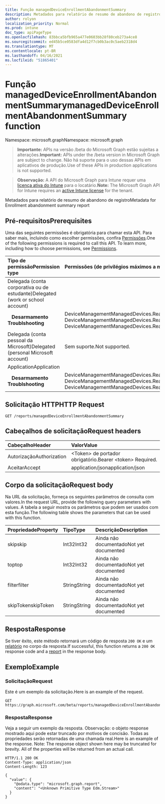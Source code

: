 ```yaml
---
title: Função managedDeviceEnrollmentAbandonmentSummary
description: Metadados para relatório de resumo de abandono de registro
author: rolyon
localization_priority: Normal
ms.prod: intune
doc_type: apiPageType
ms.openlocfilehash: 83bbca5bfb965a477e0603bb28f80ceb273a4ce8
ms.sourcegitcommit: ed45b5ce0583dfa4d12f7cb0b3ac0c5aeb2318d4
ms.translationtype: MT
ms.contentlocale: pt-BR
ms.lasthandoff: 04/16/2021
ms.locfileid: "51865401"
---
```

# <a name="manageddeviceenrollmentabandonmentsummary-function"></a><span data-ttu-id="d6519-103">Função managedDeviceEnrollmentAbandonmentSummary</span><span class="sxs-lookup"><span data-stu-id="d6519-103">managedDeviceEnrollmentAbandonmentSummary function</span></span>

<span data-ttu-id="d6519-104">Namespace: microsoft.graph</span><span class="sxs-lookup"><span data-stu-id="d6519-104">Namespace: microsoft.graph</span></span>

> <span data-ttu-id="d6519-105">**Importante:** APIs na versão /beta do Microsoft Graph estão sujeitas a alterações.</span><span class="sxs-lookup"><span data-stu-id="d6519-105">**Important:** APIs under the /beta version in Microsoft Graph are subject to change.</span></span> <span data-ttu-id="d6519-106">Não há suporte para o uso dessas APIs em aplicativos de produção.</span><span class="sxs-lookup"><span data-stu-id="d6519-106">Use of these APIs in production applications is not supported.</span></span>

> <span data-ttu-id="d6519-107">**Observação:** A API do Microsoft Graph para Intune requer uma [licença ativa do Intune](https://go.microsoft.com/fwlink/?linkid=839381) para o locatário.</span><span class="sxs-lookup"><span data-stu-id="d6519-107">**Note:** The Microsoft Graph API for Intune requires an [active Intune license](https://go.microsoft.com/fwlink/?linkid=839381) for the tenant.</span></span>

<span data-ttu-id="d6519-108">Metadados para relatório de resumo de abandono de registro</span><span class="sxs-lookup"><span data-stu-id="d6519-108">Metadata for Enrollment abandonment summary report</span></span>
## <a name="prerequisites"></a><span data-ttu-id="d6519-109">Pré-requisitos</span><span class="sxs-lookup"><span data-stu-id="d6519-109">Prerequisites</span></span>
<span data-ttu-id="d6519-p102">Uma das seguintes permissões é obrigatória para chamar esta API. Para saber mais, incluindo como escolher permissões, confira [Permissões](/graph/permissions-reference).</span><span class="sxs-lookup"><span data-stu-id="d6519-p102">One of the following permissions is required to call this API. To learn more, including how to choose permissions, see [Permissions](/graph/permissions-reference).</span></span>

|<span data-ttu-id="d6519-112">Tipo de permissão</span><span class="sxs-lookup"><span data-stu-id="d6519-112">Permission type</span></span>|<span data-ttu-id="d6519-113">Permissões (de privilégios máximos a mínimos)</span><span class="sxs-lookup"><span data-stu-id="d6519-113">Permissions (from most to least privileged)</span></span>|
|:---|:---|
|<span data-ttu-id="d6519-114">Delegada (conta corporativa ou de estudante)</span><span class="sxs-lookup"><span data-stu-id="d6519-114">Delegated (work or school account)</span></span>||
| <span data-ttu-id="d6519-115">&nbsp;&nbsp; **Desarmamento**</span><span class="sxs-lookup"><span data-stu-id="d6519-115">&nbsp; &nbsp; **Troublshooting**</span></span> | <span data-ttu-id="d6519-116">DeviceManagementManagedDevices.ReadWrite.All, DeviceManagementManagedDevices.Read.All</span><span class="sxs-lookup"><span data-stu-id="d6519-116">DeviceManagementManagedDevices.ReadWrite.All, DeviceManagementManagedDevices.Read.All</span></span>|
|<span data-ttu-id="d6519-117">Delegada (conta pessoal da Microsoft)</span><span class="sxs-lookup"><span data-stu-id="d6519-117">Delegated (personal Microsoft account)</span></span>|<span data-ttu-id="d6519-118">Sem suporte.</span><span class="sxs-lookup"><span data-stu-id="d6519-118">Not supported.</span></span>|
|<span data-ttu-id="d6519-119">Application</span><span class="sxs-lookup"><span data-stu-id="d6519-119">Application</span></span>||
| <span data-ttu-id="d6519-120">&nbsp;&nbsp; **Desarmamento**</span><span class="sxs-lookup"><span data-stu-id="d6519-120">&nbsp; &nbsp; **Troublshooting**</span></span> | <span data-ttu-id="d6519-121">DeviceManagementManagedDevices.ReadWrite.All, DeviceManagementManagedDevices.Read.All</span><span class="sxs-lookup"><span data-stu-id="d6519-121">DeviceManagementManagedDevices.ReadWrite.All, DeviceManagementManagedDevices.Read.All</span></span>|

## <a name="http-request"></a><span data-ttu-id="d6519-122">Solicitação HTTP</span><span class="sxs-lookup"><span data-stu-id="d6519-122">HTTP Request</span></span>
<!-- {
  "blockType": "ignored"
}
-->
``` http
GET /reports/managedDeviceEnrollmentAbandonmentSummary
```

## <a name="request-headers"></a><span data-ttu-id="d6519-123">Cabeçalhos de solicitação</span><span class="sxs-lookup"><span data-stu-id="d6519-123">Request headers</span></span>
|<span data-ttu-id="d6519-124">Cabeçalho</span><span class="sxs-lookup"><span data-stu-id="d6519-124">Header</span></span>|<span data-ttu-id="d6519-125">Valor</span><span class="sxs-lookup"><span data-stu-id="d6519-125">Value</span></span>|
|:---|:---|
|<span data-ttu-id="d6519-126">Autorização</span><span class="sxs-lookup"><span data-stu-id="d6519-126">Authorization</span></span>|<span data-ttu-id="d6519-127">&lt;Token&gt; de portador obrigatório.</span><span class="sxs-lookup"><span data-stu-id="d6519-127">Bearer &lt;token&gt; Required.</span></span>|
|<span data-ttu-id="d6519-128">Aceitar</span><span class="sxs-lookup"><span data-stu-id="d6519-128">Accept</span></span>|<span data-ttu-id="d6519-129">application/json</span><span class="sxs-lookup"><span data-stu-id="d6519-129">application/json</span></span>|

## <a name="request-body"></a><span data-ttu-id="d6519-130">Corpo da solicitação</span><span class="sxs-lookup"><span data-stu-id="d6519-130">Request body</span></span>
<span data-ttu-id="d6519-131">Na URL da solicitação, forneça os seguintes parâmetros de consulta com valores.</span><span class="sxs-lookup"><span data-stu-id="d6519-131">In the request URL, provide the following query parameters with values.</span></span>
<span data-ttu-id="d6519-132">A tabela a seguir mostra os parâmetros que podem ser usados com esta função.</span><span class="sxs-lookup"><span data-stu-id="d6519-132">The following table shows the parameters that can be used with this function.</span></span>

|<span data-ttu-id="d6519-133">Propriedade</span><span class="sxs-lookup"><span data-stu-id="d6519-133">Property</span></span>|<span data-ttu-id="d6519-134">Tipo</span><span class="sxs-lookup"><span data-stu-id="d6519-134">Type</span></span>|<span data-ttu-id="d6519-135">Descrição</span><span class="sxs-lookup"><span data-stu-id="d6519-135">Description</span></span>|
|:---|:---|:---|
|<span data-ttu-id="d6519-136">skip</span><span class="sxs-lookup"><span data-stu-id="d6519-136">skip</span></span>|<span data-ttu-id="d6519-137">Int32</span><span class="sxs-lookup"><span data-stu-id="d6519-137">Int32</span></span>|<span data-ttu-id="d6519-138">Ainda não documentado</span><span class="sxs-lookup"><span data-stu-id="d6519-138">Not yet documented</span></span>|
|<span data-ttu-id="d6519-139">top</span><span class="sxs-lookup"><span data-stu-id="d6519-139">top</span></span>|<span data-ttu-id="d6519-140">Int32</span><span class="sxs-lookup"><span data-stu-id="d6519-140">Int32</span></span>|<span data-ttu-id="d6519-141">Ainda não documentado</span><span class="sxs-lookup"><span data-stu-id="d6519-141">Not yet documented</span></span>|
|<span data-ttu-id="d6519-142">filter</span><span class="sxs-lookup"><span data-stu-id="d6519-142">filter</span></span>|<span data-ttu-id="d6519-143">String</span><span class="sxs-lookup"><span data-stu-id="d6519-143">String</span></span>|<span data-ttu-id="d6519-144">Ainda não documentado</span><span class="sxs-lookup"><span data-stu-id="d6519-144">Not yet documented</span></span>|
|<span data-ttu-id="d6519-145">skipToken</span><span class="sxs-lookup"><span data-stu-id="d6519-145">skipToken</span></span>|<span data-ttu-id="d6519-146">String</span><span class="sxs-lookup"><span data-stu-id="d6519-146">String</span></span>|<span data-ttu-id="d6519-147">Ainda não documentado</span><span class="sxs-lookup"><span data-stu-id="d6519-147">Not yet documented</span></span>|



## <a name="response"></a><span data-ttu-id="d6519-148">Resposta</span><span class="sxs-lookup"><span data-stu-id="d6519-148">Response</span></span>
<span data-ttu-id="d6519-149">Se tiver êxito, este método retornará um código de resposta `200 OK` e um [relatório](../resources/intune-shared-report.md) no corpo da resposta.</span><span class="sxs-lookup"><span data-stu-id="d6519-149">If successful, this function returns a `200 OK` response code and a [report](../resources/intune-shared-report.md) in the response body.</span></span>

## <a name="example"></a><span data-ttu-id="d6519-150">Exemplo</span><span class="sxs-lookup"><span data-stu-id="d6519-150">Example</span></span>
### <a name="request"></a><span data-ttu-id="d6519-151">Solicitação</span><span class="sxs-lookup"><span data-stu-id="d6519-151">Request</span></span>
<span data-ttu-id="d6519-152">Este é um exemplo da solicitação.</span><span class="sxs-lookup"><span data-stu-id="d6519-152">Here is an example of the request.</span></span>
``` http
GET https://graph.microsoft.com/beta/reports/managedDeviceEnrollmentAbandonmentSummary(skip=4,top=3,filter='parameterValue',skipToken='parameterValue')
```

### <a name="response"></a><span data-ttu-id="d6519-153">Resposta</span><span class="sxs-lookup"><span data-stu-id="d6519-153">Response</span></span>
<span data-ttu-id="d6519-p104">Veja a seguir um exemplo da resposta. Observação: o objeto response mostrado aqui pode estar truncado por motivos de concisão. Todas as propriedades serão retornadas de uma chamada real.</span><span class="sxs-lookup"><span data-stu-id="d6519-p104">Here is an example of the response. Note: The response object shown here may be truncated for brevity. All of the properties will be returned from an actual call.</span></span>
``` http
HTTP/1.1 200 OK
Content-Type: application/json
Content-Length: 123

{
  "value": {
    "@odata.type": "microsoft.graph.report",
    "content": "<Unknown Primitive Type Edm.Stream>"
  }
}
```












